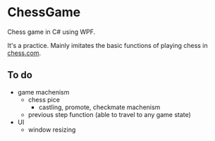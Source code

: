 # ChessGame
Chess game in C# using WPF.

It's a practice. Mainly imitates the basic functions of playing chess in [chess.com](http://chess.com).

## To do
- game machenism
  - chess pice
    - castling, promote, checkmate machenism
  - previous step function (able to travel to any game state)
- UI
  - window resizing